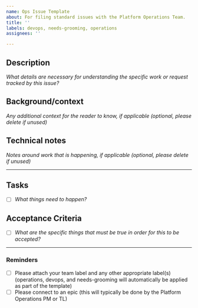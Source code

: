 ```yaml
---
name: Ops Issue Template
about: For filing standard issues with the Platform Operations Team.
title: ''
labels: devops, needs-grooming, operations
assignees: ''

---
```


## Description
_What details are necessary for understanding the specific work or request tracked by this issue?_

## Background/context 
_Any additional context for the reader to know, if applicable (optional, please delete if unused)_ 

## Technical notes
_Notes around work that is happening, if applicable (optional, please delete if unused)_

---
## Tasks
- [ ] _What things need to happen?_

## Acceptance Criteria 
- [ ] _What are the specific things that must be true in order for this to be accepted?_

---
### Reminders
- [ ] Please attach your team label and any other appropriate label(s) (operations, devops, and needs-grooming will automatically be applied as part of the template)
- [ ] Please connect to an epic (this will typically be done by the Platform Operations PM or TL)
